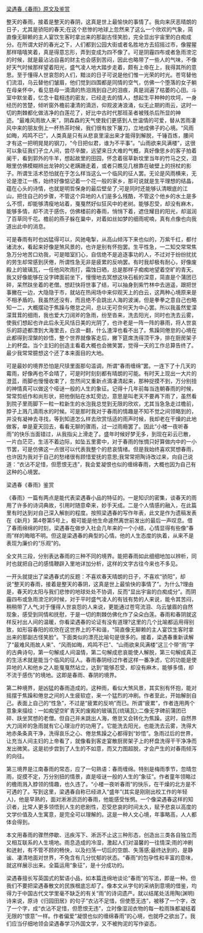 [梁遇春《春雨》原文及鉴赏](https://www.vrrw.net/wx/8915.html)

整天的春雨，接着是整天的春阴，这真是世上最愉快的事情了。我向来厌恶晴朗的日子，尤其是骄阳的春天;在这个悲惨的地球上忽然来了这么一个欣欢的气象，简直像无聊赖的主人宴饮生客时拿出来的那副古怪笑脸，完全显出宇宙里的白痴成分。在所谓大好的春光之下，人们都到公园大街或者名胜地方去招摇过市，像猩猩那样嘻嘻笑着，真是得意忘形，弄到变成为四不像了。可是阴霾四布或者急雨滂沱的时候，就是最沾沾自喜的财主也会感到苦闷，因此也略带了一些人的气味，不像好天气时候那样望着阳光，盛气凌人地大踏步走着，颇有上帝在上，我得其所的意思。至于懂得人世哀怨的人们，黯淡的日子可说是他们惟一光荣的时光。苍穹替他们流泪，乌云替他们皱眉，他们觉到四围都是同情的空气，仿佛一个堕落的女子躺在母亲怀中，看见慈母一滴滴的热泪溅到自己的泪痕，真是润遍了枯萎的心田。斗室中默坐着，忆念十载相违的密友，已经走去的情人，想起生平种种的坎坷，一身经历的苦楚，倾听窗外檐前凄清的滴沥，仰观波涛浪涌，似无止期的雨云，这时一切的荆棘都化做洁净的白莲花了，好比中古时代那班圣者被残杀后所显的神迹。“最难风雨故人来”，阴森森的天气使我们更感到人世温情的可爱，替从苦雨凄风中来的朋友倒上一杯热茶时候，我们很有放下屠刀，立地成佛子的心境。“风雨如晦，鸡鸣不已”，人类真是只有从悲哀里滚出来才能得到解脱，千锤百炼，腰间才有这一把明晃晃的钢刀，“今日把似君，谁为不平事”。“山雨欲来风满楼”，这很可以象征我们孑立人间，尝尽辛酸，远望来日大难的气概，真好像思乡的客子拍着阑干，看到郭外的牛羊，想起故里的田园，怀念着宿草新坟里当年的竹马之交，泪眼里仿佛模糊辨出龙钟的父老蹒跚走着，或者只瞧见几根靠在破壁上的拐杖的影子。所谓生活术恐怕就在于怎么样当这么一个临风的征人罢。无论是风雨横来，无论是澄江一练，始终好像惦记着一个花一般的家乡，那可说就是生平理想的结晶，蕴在心头的诗情，也就是明哲保身的最后壁垒了;可是同时还能够认清眼底的江山，把住自己的步骤，不管这个异地的人们是多么残酷，不管这个他乡的水土是多么不惯，却能够清瘦地站着，戛戛然好似狂风中的老树。能够忍受，却没有麻木，能够多情，却不流于感伤，仿佛楼前的春雨，悄悄下着，遮住耀目的阳光，却滋润了百草同千花。檐前的燕子躲在巢中，对着如丝如梦的细雨呢喃，真有点像也向我道出此中的消息。



可是春雨有时也凶猛得可以，风驰电掣，从高山倾泻下来也似的，万紫千红，都付诸流水，看起来好像是煞风景的，也许是别有怀抱罢。生平性急，一二知交常常焦急万分地苦口劝我，可是暗室扪心，自信绝不是追逐事功的人，不过对于纷纷扰扰的劳生却常感到厌倦，所谓性急无非是疲累的反响罢。有时我却极有耐心，好像废殿上的玻璃瓦，一任他风吹雨打，霜蚀日晒，总是那样子痴痴地望着空旷的青天。我又好像能够在没字碑面前坐下，慢慢地去冥想这块石板的深意，简直是个蒲团已碎，呆然趺坐着的老僧。想赶快将世事了结，可以抽身到紫竹林中去逍遥，跟把世事撇在一边，大隐隐于市，就站在热闹场中来仰观天上的白云，这两种心境原来是不相矛盾的。我虽然还没有，而且绝不会跳出人海的波澜，但是拳拳之意自己也略知一二，大概摆动于焦躁与倦怠之间，总以无可奈何天为中心罢。所以我虽然爱濛濛茸茸的细雨，我也爱大刀阔斧的急雨，纷至沓来，洗去阳光，同时也洗去云雾，使我们想起也许此后永无风恬日美的光阴了，也许老是一阵一阵的暴雨，将人世哀乐的踪迹都漂到大海里去，白浪一翻，什么渣滓也看不出了。焦躁同倦怠的心境在此都得到涅槃的妙悟，整个世界就像客走后，撇下筵席洗得顶干净，排在厨房架子上的杯盘。当个主妇的创造主看着大概也会微笑罢，觉得一天的工作总算告终了。最少我常常臆想这个还了本来面目的大地。

可是最妙的境界恐怕是尺牍里面那句滥调，所谓“春雨缠绵”罢。一连下了十几天的霉雨，好像再也不会晴了，可是时时刻刻都有晴朗的可能。有时天上现出一大片的澄蓝，雨脚也慢慢收束了，忽然间又重新点滴凄清起来，那种捉摸不到，万分别扭的神情真可以做这个哑谜一般的人生的象征。记得十几年前每当连朝春雨的时候，常常剪纸作和尚形状，把他倒贴在水缸旁边，意思是叫老天不要再下雨了，虽然看到院子里雨脚下一粒一粒新生的水泡我总觉到无限的欣欢，尤其当急急走过檐前，脖子上溅几滴雨水的时候。可是那时我对于春雨的情趣是不知不觉之间领略到的，并没有凝神去寻找，等到知道怎么样去欣赏恬适的雨声时候，我却老在干燥的此地做客，单是夏天回去，看看无聊的骤雨，过一过雨瘾罢了。因此“小楼一夜听春雨”的快乐当面错过，从我指尖上滑走了。盛年时候好梦无多，到现在彩云已散，一片白茫茫，生活不着边际，如坠五里雾中，对于春雨的怅惆只好算做内中的一小节罢，可是仿佛这一点很可以代表我整个的悲哀情绪。但是我始终喜欢冥想春雨，也许因为我对于自己的愁绪很有顾惜爱抚的意思;我常常把陶诗改过来，向自己说道：“衣沾不足惜，但愿恨无违”，我会爱凝恨也似的缠绵春雨，大概也因为自己有这种的心境罢。

梁遇春《春雨》鉴赏

《春雨》一篇有两点是能代表梁遇春小品的特征的。一是知识的密集，谈春天的雨用了许多的诗词典故，引用时随意牵来，妙手天成。二是个人情感的融入，在此篇里有时达到对自己深入解剖的程度。按照梁遇春的写作年表，此文是作为遗稿发表在《新月》第4卷第5号上，极可能是他生命遽然离世前发出的最后一声叹息。借了春雨绵绵的时刻，梁遇春在做步入社会几年来的一个小结，心情显得有些像“春雨”样的晦暗不明。但这是梁遇春的典型的心情。他的人生态度的执着，从来不是表现为廉价的“乐观”的。

全文共三段，分别表达春雨的三种不同的境界。能把春雨如此细细地加以辨析，同时也就把自己的感情鞭辟入里地详加分析，这样的文字古往今来也不多见。

一开头就提出了梁遇春式的反题：不喜欢春天晴朗的日子，不喜欢“骄阳”，却说“整天的春雨，接着是整天的春阴，这真是世上最愉快的事情了”。为什么?理由是，春天的太阳与我们悲惨的地球处处不协调，反而“显出宇宙的白痴成分”。而阴霾四布或急雨滂沱的时候，对于平时盛气凌人的有钱有势的人来说，能令其苦闷，稍稍带了人气;对于懂得人世哀怨的人来说，更能通过苍穹流泪、乌云皱眉的自然现象，感受到同情和抚慰，于是一切的荆棘仿佛化作了朵朵白莲。春雨和春阴就这样反衬出人间的温暖，你看梁遇春的论证有没有道理?这里的几个比喻都运用得别致，如形容春阳的欢欣在这世界上的不和谐，“简直像无聊赖的主人宴饮生客时拿出来的那副古怪笑脸”。下面类似的漂亮比喻句是很多的。接着，梁遇春重新读解了“最难风雨故人来”、“风雨如晦，鸡鸣不已”、“山雨欲来风满楼”这三个带“雨”字的古典诗句，第一句解成人间温情，第二句解成悲哀能使人解脱，第三句解成真正的生活术就是能当个临风的征人。春雨春阴经过作者这样一番净滤，它的功能是使异地的人和他乡之人能戛戛然站立，达到“能够忍受，却没有麻木，能够多情，却不流于感伤”的境地。这即是春雨、春阴的境界。

第二种境界，是凶猛的春雨造成的。这种雨，看似大煞风景，其实别有怀抱，能对摇摆于焦躁和倦怠之间的人生疲软症，来一个猛烈的冲刷。作者至此，开始解剖自己。表面上自己的“性急”，不过是“疲累的反响”而已。所谓“疲累”，作者连用两个意象来描绘：一如痴望空旷青天的废殿的玻璃瓦(琉璃瓦);二像无字碑前蒲团已碎、趺坐冥想的老僧。但自己并未跳出人海，倦怠又会转化为焦躁。这时，自然界大刀阔斧的急雨就有它心理治疗的功用了。它能洗去阳光，也能洗去云雾，洗得大地赤条条真干净，洗得哀乐之心、倦怠焦躁之心都得到“妙悟”。急雨过后的世界，让充当人间主妇的上帝看了，就像看到客走宴散厨房架子上的杯盘洗得干干净净而发出微笑。这是初步尝到了人生的不如意，而又力图超脱，才会产生的对春雨倾泻的向往。

第三境界是江南春雨的常态，应了一句熟语：春雨缠绵。特别是梅雨季节，忽晴忽雨，捉摸不定，万分别扭的情景，直是哑谜一般的人生的“象征”。作者童年领略过的檐雨溅入脖领的情趣，也久违了。“小楼一夜听春雨”的快乐，在干燥的北方是不可遇的了。写到这里，梁遇春自称已经进入“盛年”(其实是刚刚出校工作的年轻人)，他是早熟的，面对淅淅沥沥的春雨，他能感受怅惘。一个像梁遇春这样的知识者，比常人更多领悟到人生的悲剧性，忍受悲哀的时间太久，赋予悲哀以高度的文学价值及人生寓意，是完全可以理解的。这是一种人文心境，年事略高，人人都体会得到。

本文用春雨的骤然停歇、迅疾泻下、淅沥不止这三种形态，创造出三类各自独立而又相互联系的人生境地。雨息造成的冷湿，激起人们对温馨的一往情深;雨的冲刷和迸射，有不管不顾的畅快，以及扫荡一切后的空朗、失落感;最终达到的，是静谧、凄清地面对世界，不免含有几分忧郁的状态。“春雨”的包孕性和丰富的意味，就这样展示出来。全篇运用“象征”，是十分成功的。

梁遇春擅长写英国式的絮语小品，如本篇连绵地谈论“春雨”的写法，即是一种。但我们不要把梁遇春散文的民族根底忘却了。像本文从字句的采纳到意境的借鉴，均得力于中国古代文学里毫不缺乏的有关“雨”的诗词遗产。就以结尾处活用陶(渊明)诗来说，原诗《归园田居》的句子“衣沾不足惜，但使愿无违”，被移了一个字，改了一个字，成“衣沾不足惜，但愿恨无违”，立时像湿润衣物的每一粒雨珠都凝结着无限的“恨意”一样。作者偏爱“凝恨也似的缠绵春雨”的心境，也就呼之欲出了。我们应当仔细地领会梁遇春学习外国文学，又不被拘泥的写作姿态。

